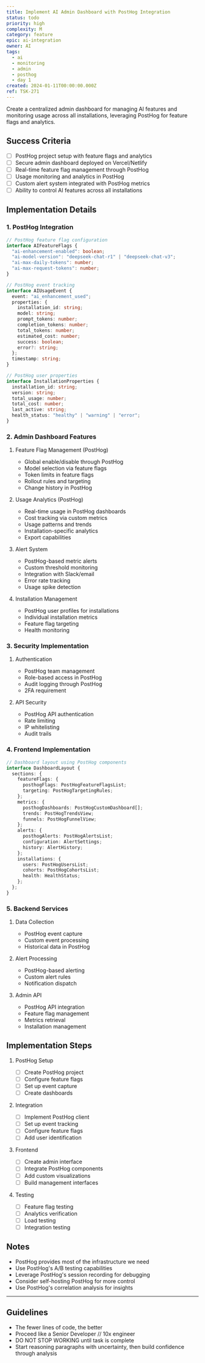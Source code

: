 ```yaml
---
title: Implement AI Admin Dashboard with PostHog Integration
status: todo
priority: high
complexity: M
category: feature
epic: ai-integration
owner: AI
tags:
  - ai
  - monitoring
  - admin
  - posthog
  - day 1
created: 2024-01-11T00:00:00.000Z
ref: TSK-271
---
```


Create a centralized admin dashboard for managing AI features and monitoring usage across all installations, leveraging PostHog for feature flags and analytics.

## Success Criteria

- [ ] PostHog project setup with feature flags and analytics
- [ ] Secure admin dashboard deployed on Vercel/Netlify
- [ ] Real-time feature flag management through PostHog
- [ ] Usage monitoring and analytics in PostHog
- [ ] Custom alert system integrated with PostHog metrics
- [ ] Ability to control AI features across all installations

## Implementation Details

### 1. PostHog Integration

```typescript
// PostHog feature flag configuration
interface AIFeatureFlags {
  "ai-enhancement-enabled": boolean;
  "ai-model-version": "deepseek-chat-r1" | "deepseek-chat-v3";
  "ai-max-daily-tokens": number;
  "ai-max-request-tokens": number;
}

// PostHog event tracking
interface AIUsageEvent {
  event: "ai_enhancement_used";
  properties: {
    installation_id: string;
    model: string;
    prompt_tokens: number;
    completion_tokens: number;
    total_tokens: number;
    estimated_cost: number;
    success: boolean;
    error?: string;
  };
  timestamp: string;
}

// PostHog user properties
interface InstallationProperties {
  installation_id: string;
  version: string;
  total_usage: number;
  total_cost: number;
  last_active: string;
  health_status: "healthy" | "warning" | "error";
}
```

### 2. Admin Dashboard Features

1. Feature Flag Management (PostHog)

   - Global enable/disable through PostHog
   - Model selection via feature flags
   - Token limits in feature flags
   - Rollout rules and targeting
   - Change history in PostHog

2. Usage Analytics (PostHog)

   - Real-time usage in PostHog dashboards
   - Cost tracking via custom metrics
   - Usage patterns and trends
   - Installation-specific analytics
   - Export capabilities

3. Alert System

   - PostHog-based metric alerts
   - Custom threshold monitoring
   - Integration with Slack/email
   - Error rate tracking
   - Usage spike detection

4. Installation Management
   - PostHog user profiles for installations
   - Individual installation metrics
   - Feature flag targeting
   - Health monitoring

### 3. Security Implementation

1. Authentication

   - PostHog team management
   - Role-based access in PostHog
   - Audit logging through PostHog
   - 2FA requirement

2. API Security
   - PostHog API authentication
   - Rate limiting
   - IP whitelisting
   - Audit trails

### 4. Frontend Implementation

```typescript
// Dashboard layout using PostHog components
interface DashboardLayout {
  sections: {
    featureFlags: {
      posthogFlags: PostHogFeatureFlagsList;
      targeting: PostHogTargetingRules;
    };
    metrics: {
      posthogDashboards: PostHogCustomDashboard[];
      trends: PostHogTrendsView;
      funnels: PostHogFunnelView;
    };
    alerts: {
      posthogAlerts: PostHogAlertsList;
      configuration: AlertSettings;
      history: AlertHistory;
    };
    installations: {
      users: PostHogUsersList;
      cohorts: PostHogCohortsList;
      health: HealthStatus;
    };
  };
}
```

### 5. Backend Services

1. Data Collection

   - PostHog event capture
   - Custom event processing
   - Historical data in PostHog

2. Alert Processing

   - PostHog-based alerting
   - Custom alert rules
   - Notification dispatch

3. Admin API
   - PostHog API integration
   - Feature flag management
   - Metrics retrieval
   - Installation management

## Implementation Steps

1. PostHog Setup

   - [ ] Create PostHog project
   - [ ] Configure feature flags
   - [ ] Set up event capture
   - [ ] Create dashboards

2. Integration

   - [ ] Implement PostHog client
   - [ ] Set up event tracking
   - [ ] Configure feature flags
   - [ ] Add user identification

3. Frontend

   - [ ] Create admin interface
   - [ ] Integrate PostHog components
   - [ ] Add custom visualizations
   - [ ] Build management interfaces

4. Testing
   - [ ] Feature flag testing
   - [ ] Analytics verification
   - [ ] Load testing
   - [ ] Integration testing

## Notes

- PostHog provides most of the infrastructure we need
- Use PostHog's A/B testing capabilities
- Leverage PostHog's session recording for debugging
- Consider self-hosting PostHog for more control
- Use PostHog's correlation analysis for insights

---

## Guidelines

- The fewer lines of code, the better
- Proceed like a Senior Developer // 10x engineer
- DO NOT STOP WORKING until task is complete
- Start reasoning paragraphs with uncertainty, then build confidence through analysis
